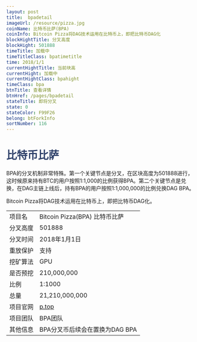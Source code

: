 ```yaml
---
layout: post
title:  bpadetail
imageUrl: /resource/pizza.jpg
coinName: 比特币比萨(BPA)
coinInfo: Bitcoin Pizza将DAG技术运用在比特币上，即把比特币DAG化
blockHightTitle: 分叉高度
blockHight: 501888
timeTitle: 加载中
timeTitleClass: bpatimetitle
time: 2018/1/1
currentHightTitle: 当前块高
currentHight: 加载中
currentHightClass: bpahight
timeClass: bpa
btnTitle: 查看详情
btnHref: /pages/bpadetail
stateTitle: 即将分叉
state: 0
stateColor: F99F26
belong: btForkInfo
sortNumber: 116
---
```

<h1 style="color: #2F416A">比特币比萨</h1>
<p>BPA的分叉机制非常特殊。第一个关键节点是分叉，在区块高度为501888进行，这时候原来持有BTC的用户按照1:1,000的比例获得BPA。第二个关键节点是兑换，在DAG主链上线后，持有BPA的用户按照1:1,000,000的比例兑换DAG BPA。
</p>
<p>Bitcoin Pizza将DAG技术运用在比特币上，即把比特币DAG化。
</p>
<table class="center">
  <tbody>
    <tr>
        <td class="tablehalf">项目名</td>
        <td class="tablehalf">Bitcoin Pizza(BPA) 比特币比萨</td>
    </tr>
    <tr>
        <td>分叉高度</td>
        <td>501888</td>
    </tr>
    <tr>
        <td>分叉时间</td>
        <td>2018年1月1日</td>
    </tr>
    <tr>
        <td>重放保护</td>
        <td>支持</td>
    </tr>
    <tr>
        <td>挖矿算法</td>
        <td>GPU</td>
    </tr>
    <tr>
        <td>是否预挖</td>
        <td>210,000,000</td>
    </tr>
    <tr>
        <td>比例</td>
        <td>1:1000</td>
    </tr>
    <tr>
        <td>总量</td>
        <td>21,210,000,000</td>
    </tr>
    <tr>
        <td>项目官网</td>
        <td><a href="http://www.p.top/" target="_blank">p.top</a></td>
    </tr>
    <tr>
        <td>项目团队</td>
        <td>BPA团队</td>
    </tr>
    <tr>
        <td>其他信息</td>
        <td>BPA分叉币后续会在置换为DAG BPA</td>
    </tr>
  </tbody>
</table>
